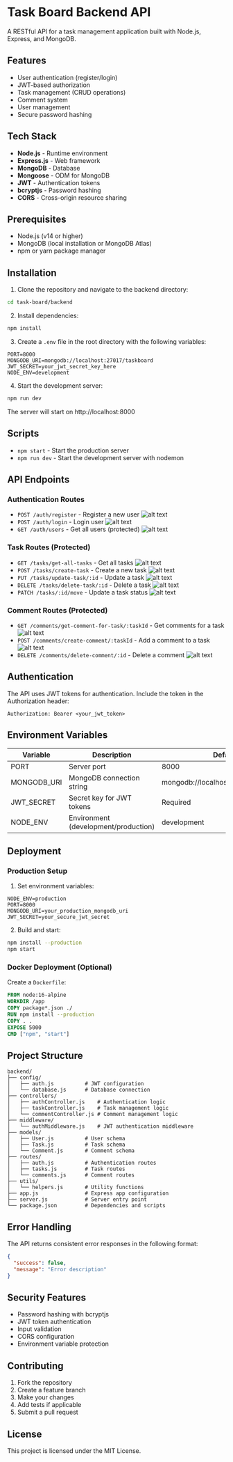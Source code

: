 # Task Board Backend API

A RESTful API for a task management application built with Node.js, Express, and MongoDB.

## Features

- User authentication (register/login)
- JWT-based authorization
- Task management (CRUD operations)
- Comment system
- User management
- Secure password hashing

## Tech Stack

- **Node.js** - Runtime environment
- **Express.js** - Web framework
- **MongoDB** - Database
- **Mongoose** - ODM for MongoDB
- **JWT** - Authentication tokens
- **bcryptjs** - Password hashing
- **CORS** - Cross-origin resource sharing

## Prerequisites

- Node.js (v14 or higher)
- MongoDB (local installation or MongoDB Atlas)
- npm or yarn package manager

## Installation

1. Clone the repository and navigate to the backend directory:
```bash
cd task-board/backend
```

2. Install dependencies:
```bash
npm install
```

3. Create a `.env` file in the root directory with the following variables:
```env
PORT=8000
MONGODB_URI=mongodb://localhost:27017/taskboard
JWT_SECRET=your_jwt_secret_key_here
NODE_ENV=development
```

4. Start the development server:
```bash
npm run dev
```

The server will start on http://localhost:8000

## Scripts

- `npm start` - Start the production server
- `npm run dev` - Start the development server with nodemon

## API Endpoints

### Authentication Routes
- `POST /auth/register` - Register a new user
![alt text](<Screenshot (75).png>)
- `POST /auth/login` - Login user
![alt text](image.png)
- `GET /auth/users` - Get all users (protected)
![alt text](image-1.png)

### Task Routes (Protected)
- `GET /tasks/get-all-tasks` - Get all tasks
![alt text](image-2.png)
- `POST /tasks/create-task` - Create a new task
![alt text](image-3.png)
- `PUT /tasks/update-task/:id` - Update a task
![alt text](image-4.png)
- `DELETE /tasks/delete-task/:id` - Delete a task
![alt text](image-5.png)
- `PATCH /tasks/:id/move` - Update a task status
![alt text](<Screenshot (85).png>)

### Comment Routes (Protected)
- `GET /comments/get-comment-for-task/:taskId` - Get comments for a task
![alt text](image-7.png)
- `POST /comments/create-comment/:taskId` - Add a comment to a task
![alt text](image-6.png)
- `DELETE /comments/delete-comment/:id` - Delete a comment
![alt text](image-8.png)

## Authentication

The API uses JWT tokens for authentication. Include the token in the Authorization header:
```
Authorization: Bearer <your_jwt_token>
```

## Environment Variables

| Variable | Description | Default |
|----------|-------------|---------|
| PORT | Server port | 8000 |
| MONGODB_URI | MongoDB connection string | mongodb://localhost:27017/taskboard |
| JWT_SECRET | Secret key for JWT tokens | Required |
| NODE_ENV | Environment (development/production) | development |

## Deployment

### Production Setup

1. Set environment variables:
```env
NODE_ENV=production
PORT=8000
MONGODB_URI=your_production_mongodb_uri
JWT_SECRET=your_secure_jwt_secret
```

2. Build and start:
```bash
npm install --production
npm start
```

### Docker Deployment (Optional)

Create a `Dockerfile`:
```dockerfile
FROM node:16-alpine
WORKDIR /app
COPY package*.json ./
RUN npm install --production
COPY . .
EXPOSE 5000
CMD ["npm", "start"]
```

## Project Structure

```
backend/
├── config/
│   ├── auth.js          # JWT configuration
│   └── database.js      # Database connection
├── controllers/
│   ├── authController.js    # Authentication logic
│   ├── taskController.js    # Task management logic
│   └── commentController.js # Comment management logic
├── middleware/
│   └── authMiddleware.js    # JWT authentication middleware
├── models/
│   ├── User.js          # User schema
│   ├── Task.js          # Task schema
│   └── Comment.js       # Comment schema
├── routes/
│   ├── auth.js          # Authentication routes
│   ├── tasks.js         # Task routes
│   └── comments.js      # Comment routes
├── utils/
│   └── helpers.js       # Utility functions
├── app.js               # Express app configuration
├── server.js            # Server entry point
└── package.json         # Dependencies and scripts
```

## Error Handling

The API returns consistent error responses in the following format:
```json
{
  "success": false,
  "message": "Error description"
}
```

## Security Features

- Password hashing with bcryptjs
- JWT token authentication
- Input validation
- CORS configuration
- Environment variable protection

## Contributing

1. Fork the repository
2. Create a feature branch
3. Make your changes
4. Add tests if applicable
5. Submit a pull request

## License

This project is licensed under the MIT License.